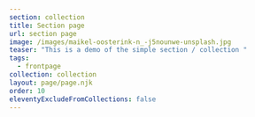 ```yaml
---
section: collection
title: Section page
url: section page
image: /images/maikel-oosterink-n_-j5nounwe-unsplash.jpg
teaser: "This is a demo of the simple section / collection "
tags:
  - frontpage
collection: collection
layout: page/page.njk
order: 10
eleventyExcludeFromCollections: false
---
```

